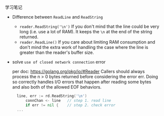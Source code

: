 学习笔记

- Difference between `ReadLine` and `ReadString`
	- `reader.ReadString('\n')`
	If you don't mind that the line could be very long (i.e. use a lot of RAM). It keeps the `\n` at the end of the string returned.
	- `reader.ReadLine()`
	If you care about limiting RAM consumption and don't mind the extra work of handling the case where the line is greater than the reader's buffer size.
  
- solve `use of closed network connection` error

	 per doc: https://golang.org/pkg/io/#Reader
	 Callers should always process the n > 0 bytes returned before considering the error err.
	 Doing so correctly handles I/O errors that happen after reading some bytes and also both of the allowed EOF behaviors.
    
  ```go
    line, err := rd.ReadString('\n')
		connChan <- line   // step 1. read line
		if err != nil {    // step 2. check error
    ...
  ```

